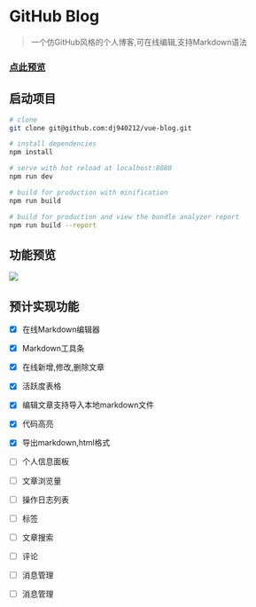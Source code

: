 # GitHub Blog

> 一个仿GitHub风格的个人博客,可在线编辑,支持Markdown语法

### [点此预览](http://blog.dingjian.name)

## 启动项目

``` bash
# clone
git clone git@github.com:dj940212/vue-blog.git

# install dependencies
npm install

# serve with hot reload at localhost:8080
npm run dev

# build for production with minification
npm run build

# build for production and view the bundle analyzer report
npm run build --report
```



## 功能预览

![](http://image.dingjian.name/blog/170918/9CcDgKHlIi.gif)



## 预计实现功能

- [x] 在线Markdown编辑器

- [x] Markdown工具条

- [x] 在线新增,修改,删除文章

- [x] 活跃度表格

- [x] 编辑文章支持导入本地markdown文件

- [x] 代码高亮

- [x] 导出markdown,html格式

- [ ] 个人信息面板

- [ ] 文章浏览量

- [ ] 操作日志列表

- [ ] 标签

- [ ] 文章搜索

- [ ] 评论

- [ ] 消息管理

- [ ] 消息管理

